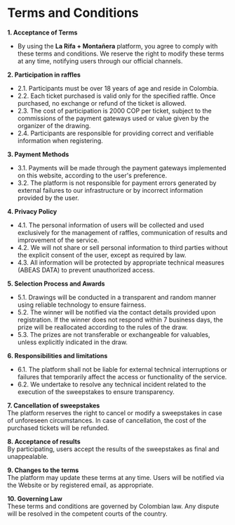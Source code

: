 # Terms and Conditions  

**1. Acceptance of Terms**  
- By using the **La Rifa + Montañera** platform, you agree to comply with these terms and conditions. We reserve the right to modify these terms at any time, notifying users through our official channels.  

**2. Participation in raffles**  
- 2.1. Participants must be over 18 years of age and reside in Colombia.  
- 2.2. Each ticket purchased is valid only for the specified raffle. Once purchased, no exchange or refund of the ticket is allowed.  
- 2.3. The cost of participation is 2000 COP per ticket, subject to the commissions of the payment gateways used or value given by the organizer of the drawing.  
- 2.4. Participants are responsible for providing correct and verifiable information when registering.  

**3. Payment Methods**   
- 3.1. Payments will be made through the payment gateways implemented on this website, according to the user's preference.  
- 3.2. The platform is not responsible for payment errors generated by external failures to our infrastructure or by incorrect information provided by the user.  

**4. Privacy Policy** 
- 4.1. The personal information of users will be collected and used exclusively for the management of raffles, communication of results and improvement of the service.  
- 4.2. We will not share or sell personal information to third parties without the explicit consent of the user, except as required by law.  
- 4.3. All information will be protected by appropriate technical measures (ABEAS DATA) to prevent unauthorized access.  

**5. Selection Process and Awards**  
- 5.1. Drawings will be conducted in a transparent and random manner using reliable technology to ensure fairness.  
- 5.2. The winner will be notified via the contact details provided upon registration. If the winner does not respond within 7 business days, the prize will be reallocated according to the rules of the draw.  
- 5.3. The prizes are not transferable or exchangeable for valuables, unless explicitly indicated in the draw.  

**6. Responsibilities and limitations**  
- 6.1. The platform shall not be liable for external technical interruptions or failures that temporarily affect the access or functionality of the service.  
- 6.2. We undertake to resolve any technical incident related to the execution of the sweepstakes to ensure transparency.  

**7. Cancellation of sweepstakes**  
The platform reserves the right to cancel or modify a sweepstakes in case of unforeseen circumstances. In case of cancellation, the cost of the purchased tickets will be refunded.  

**8. Acceptance of results**  
By participating, users accept the results of the sweepstakes as final and unappealable.  

**9. Changes to the terms**  
The platform may update these terms at any time. Users will be notified via the Website or by registered email, as appropriate.  

**10. Governing Law**  
These terms and conditions are governed by Colombian law. Any dispute will be resolved in the competent courts of the country.  
